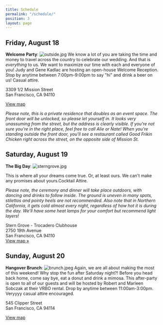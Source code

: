```yaml
---
title: Schedule
permalink: "/schedule/"
position: 3
layout: page
---
```


## Friday, August 18

**Welcome Party**: 
![outside.jpg](/uploads/outside.jpg)
We know a lot of you are taking the time and money to travel across the country to celebrate our wedding. And that is *everything* to us. We want to maximize our time with each and everyone of you! Judy and Gene Kadlac are hosting an open-house Welcome Reception. Stop by anytime between 7:00pm-9:00pm to say "hi" and drink a beer on us! Casual attire. 

3309 1/2 Mission Street<br>
San Francisco, CA 94110

[View map](https://www.google.com/maps/place/3309+Mission+St,+San+Francisco,+CA+94110/@37.7439537,-122.422841,17z/data=!3m1!4b1!4m5!3m4!1s0x808f7e4324c3aedf:0x51ea023ac109b366!8m2!3d37.7439495!4d-122.4206523)

*Please note, this is a private residence that doubles as an event space. The front door will be unlocked, so please let yourself in. It looks very unassuming from the street, but the address is clearly visible. If you're not sure you're in the right place, feel free to call Alie or Nate! When you're standing outside the front door, you'll see a restaurant called Good Frikin Chicken right across the street, on the opposite side of Mission St.*

## Saturday, August 19

**The Big Day**: 
![sterngrove.jpg](/uploads/sterngrove.jpg)

This is where all your dreams come true. Or, at least ours. We can't make any promises about yours.Cocktail Attire. 

*Please note, the ceremony and dinner will take place outdoors, with dancing and drinks to follow inside. The ground is uneven in many spots, stilettos and pointy heels are not recommended. Also note that in Northern California, it gets cold almost every night, regardless of how hot it is during the day. We'll have some heat lamps for your comfort but recommend light layers!*

Stern Grove - Trocadero Clubhouse<br>
2750 19th Avenue<br>
San Francisco, CA 94110<br>
[View map »](https://www.google.com/maps/place/Trocadero+Clubhouse/@37.7361793,-122.4773553,17z/data=!4m13!1m7!3m6!1s0x808f7d9607230b99:0xdc23844628562c9b!2s2750+19th+Ave,+San+Francisco,+CA+94132!3b1!8m2!3d37.7361793!4d-122.4751666!3m4!1s0x0:0xe93215d73ebc37b5!8m2!3d37.7361644!4d-122.478177)

## Sunday, August 20

**Hangover Brunch**: 
![brunch.jpeg](/uploads/brunch.jpeg)
Again, we are all about making the most of this weekend! Why stop the fun after Saturday night?! Before you head back home, come say bye, eat a donut and drink a mimosa. This after-party is open to all of our guests and will be hosted by Robert and Marleen Sobczak at their VRBO rental. Drop by anytime between 11:00am-3:00pm. Veryyyy casual attire encouraged.

545 Clipper Street<br> 
San Francisco, CA 94114

[View map](https://www.google.com/maps/place/545+Clipper+St,+San+Francisco,+CA+94114/@37.7484612,-122.4392457,17z/data=!3m1!4b1!4m5!3m4!1s0x808f7e0d393bdde3:0xeee1a60534295003!8m2!3d37.748457!4d-122.437057)